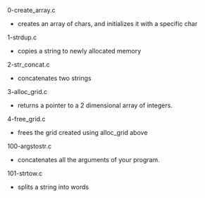0-create_array.c
* creates an array of chars, and initializes it with a specific char

1-strdup.c
* copies a string to newly allocated memory

2-str_concat.c
* concatenates two strings

3-alloc_grid.c
* returns a pointer to a 2 dimensional array of integers.

4-free_grid.c
* frees the grid created using alloc_grid above

100-argstostr.c
* concatenates all the arguments of your program.

101-strtow.c
* splits a string into words
